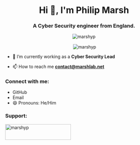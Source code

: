 <h1 align="center">Hi 👋, I'm Philip Marsh</h1>
<h3 align="center">A Cyber Security engineer from England.</h3>

<p align="center"> <img src="https://komarev.com/ghpvc/?username=marshyp&label=Profile%20views&color=0e75b6&style=flat" alt="marshyp" /> </p>


<p align="center">&nbsp;<img align="center" src="https://github-readme-stats.vercel.app/api?username=marshyp&show_icons=true&locale=en" alt="marshyp" /></p>

- 🔭 I’m currently working as a **Cyber Security Lead**

- 📫 How to reach me **contact@marshlab.net**

<h3 align="left">Connect with me:</h3>

- GitHub
- Email
- 😄 Pronouns: He/Him



<h3 align="left">Support:</h3>
<p><a href="https://ko-fi.com/marshyp"> <img align="left" src="https://cdn.ko-fi.com/cdn/kofi3.png?v=3" height="50" width="210" alt="marshyp" /></a></p><br><br>
